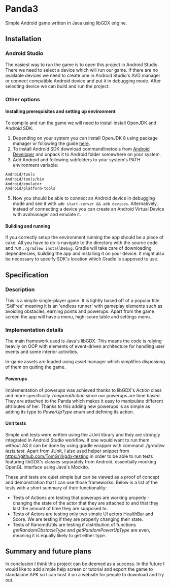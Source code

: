 # Panda3 
Simple Android game written in Java using libGDX engine.

## Installation

### Android Studio
The easiest way to run the game is to open this project in Android Studio. There we need to select a device which will run our game. If there are no available devices we need to create one in Android Studio's AVD manager or connect compatible Android device and put it in debugging mode. After selecting device we can build and run the project.

### Other options

#### Installing prerequisites and setting up environment
To compile and run the game we will need to install install OpenJDK and Android SDK.

1. Depending on your system you can install OpenJDK 8 using package manager or following the guide [here](https://openjdk.java.net/install/).
2. To install Android SDK download commandlinetools from [Android Developer](https://developer.android.com/studio/index.html#downloads) and unpack it to Android folder somewhere on your system.
4. Add Android and following subfolders to your system's PATH environment variable:
```bash
Android/tools
Android/tools/bin
Android/emulator
Android/platform-tools
```
5. Now you should be able to connect an Android device in debugging mode and see it with `adb start-server && adb devices`. Alternatively, instead of connecting a device you can create an Android Virtual Device with avdmanager and emulate it.

#### Building and running
If you correctly setup the environment running the app should be a piece of cake. All you have to do is navigate to the directory with the source code and run `./gradlew installDebug`. Gradle will take care of downloading dependencies, building the app and installing it on your device. It might also be necessary to specify SDK's location which Gradle is supposed to use.

## Specification

### Description
This is a simple single-player game. It is lightly based off of a popular title 'SkiFree' meaning it is an 'endless runner' with gameplay elements such as avoiding obstacles, earning points and powerups. Apart from the game screen the app will have a menu, high-score table and settings menu. 

### Implementation details
The main framework used is Java's libGDX. This means the code is relying heavily on OOP with elements of event-driven architecture for handling user events and some interior activities.

In-game assets are loaded using asset manager which simplifies disposiong of them on quiting the game.

#### Powerups
Implementation of powerups was achieved thanks to libGDX's *Action* class and more specifically *TemporalAction* since our powerups are time based. They are attached to the Panda which makes it easy to manipulate different attributes of her. Thanks to this adding new powerups is as simple as adding its type to *PowerUpType* enum and defining its action.

#### Unit tests
Simple unit tests were written using the JUnit library and they are strongly integrated in Android Studio workflow. If one would want to run them without AS it can be done by using gradle wrapper with command *./gradlew tests:test*.
Apart from JUnit, I also used helper snippet from https://github.com/TomGrill/gdx-testing in order to be able to run tests featuring libGDX's classes separately from Android, essentially mocking OpenGL interface using Java's Mockito. 

These unit tests are quiet simple but can be viewed as a proof of concept and demonstration that I can use those frameworks. Below is a list of the tests with a short summary of their functionality:
- Tests of Actions are testing that powerups are working properly - changing the state of the actor that they are attached to and that they last the amount of time they are supposed to.
- Tests of Actors are testing only two simple UI actors HealthBar and Score. We are testing if they are properly changing their state.
- Tests of RanomdUtils are testing if distribution of functions *getRandomObstacleType* and *getRandomPowerUpType* are even, meaning it is equally likely to get either type.

## Summary and future plans
In conclusion I think this project can be deemed as a success. In the future I would like to add simple help screen or tutorial and export the game to standalone APK so I can host it on a website for people to download and try out.

